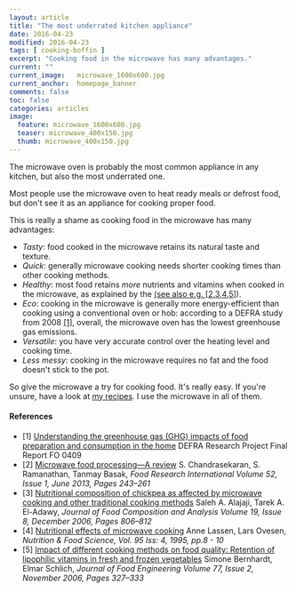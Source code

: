 ```yaml
---
layout: article
title: "The most underrated kitchen appliance"
date: 2016-04-23
modified: 2016-04-23
tags: [ cooking-boffin ]
excerpt: "Cooking food in the microwave has many advantages."
current: ""
current_image:   microwave_1600x600.jpg
current_anchor:  homepage_banner
comments: false
toc: false
categories: articles
image:
  feature: microwave_1600x600.jpg
  teaser: microwave_400x150.jpg
  thumb: microwave_400x150.jpg
---
```


<!-- "The most underrated kitchen appliance" -->

The microwave oven is probably the most common appliance in any kitchen, but also the most underrated one. 

Most people use the microwave oven to heat ready meals or defrost food, but don't see it as an appliance for cooking proper food.

This is really a shame as cooking food in the microwave has many advantages: 

- *Tasty*: food cooked in the microwave retains its natural taste and texture.
- *Quick*: generally microwave cooking needs shorter cooking times than other cooking methods.
- *Healthy*: most food retains *more* nutrients and vitamins when cooked in the microwave, as explained by the <a href="http://www.health.harvard.edu/staying-healthy/microwave-cooking-and-nutrition"> (see also e.g. [<a href="#ref2">2</a>,<a href="#ref3">3</a>,<a href="#ref4">4</a>,<a href="#ref5">5</a>]).
- *Eco*: cooking in the microwave is generally more energy-efficient than cooking using a conventional oven or hob: according to a DEFRA study from 2008 <a href="#ref1">[1]</a>, overall, the microwave oven has the lowest greenhouse gas emissions.
- *Versatile*: you have very accurate control over the heating level and cooking time. 
- *Less messy*: cooking in the microwave requires no fat and the food doesn't stick to the pot.
 
So give the microwave a try for cooking food. It's really easy. If you're unsure, have a look at <a href="http://www.quickandtastycooking.org.uk/recipes/">my recipes</a>. I use the microwave in all of them.

#### References

  - <a name="ref1">[1]</a> <a href="http://randd.defra.gov.uk/Document.aspx?Document=FO0409_8192_FRP.pdf">Understanding the greenhouse gas (GHG) impacts of food preparation and consumption in the home</a>  DEFRA Research Project Final Report FO 0409
  - <a name="ref2">[2]</a> <a href="http://www.sciencedirect.com/science/article/pii/S0963996913001385">Microwave food processing—A review</a> S. Chandrasekaran, S. Ramanathan, Tanmay Basak, _Food Research International Volume 52, Issue 1, June 2013, Pages 243–261_
  - <a name="ref3">[3]</a> <a href="http://www.sciencedirect.com/science/article/pii/S0889157506000561">Nutritional composition of chickpea as affected by microwave cooking and other traditional cooking methods</a> Saleh A. Alajaji, Tarek A. El-Adawy, _Journal of Food Composition and Analysis Volume 19, Issue 8, December 2006, Pages 806–812_
  - <a name="ref1">[4]</a> <a href="http://www.emeraldinsight.com/doi/abs/10.1108/00346659510088654 ">Nutritional effects of microwave cooking</a> Anne Lassen, Lars Ovesen, _Nutrition &amp; Food Science, Vol. 95 Iss: 4, 1995, pp.8 - 10_
  - <a name="ref4">[5]</a> <a href="http://www.sciencedirect.com/science/article/pii/S0260877405004462">Impact of different cooking methods on food quality: Retention of lipophilic vitamins in fresh and frozen vegetables</a> Simone Bernhardt, Elmar Schlich, _Journal of Food Engineering Volume 77, Issue 2, November 2006, Pages 327–333_

<!--

http://www.youmeusdesign.com/casestudies/124_002_02/
 -->

